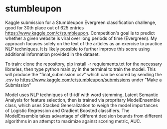 # stumbleupon
Kaggle submission for a Stumbleupon Evergreen classification challenge, good for 30th place out of 625 entries https://www.kaggle.com/c/stumbleupon.  Competition's goal is to predict whether a given website is viral over long periods of time (Evergreen).  My approach focuses solely on the text of the articles as an exercise to practice NLP techniques. It is likely possible to further improve this score using additional information provided in the dataset.

To train: clone the repository, pip install -r requiements.txt for the necessary libraries, then type python main.py in the terminal to train the model. This will produce the "final_submission.csv" which can be scored by sending the .csv to https://www.kaggle.com/c/stumbleupon/submissions under "Make a Submission"

Model uses NLP techniques of tf-idf with word stemming, Latent Semantic Analysis for feature selection, then is trained via propritary ModelEnsemble class, which uses Stacked Generalization to weigh the model importances of Logistic Regression and Gradient Boosted classifiers.  The ModelEnsemble takes advantage of different decision bounds from different algorithms in an attempt to maximize against scoring metric, AUC.
